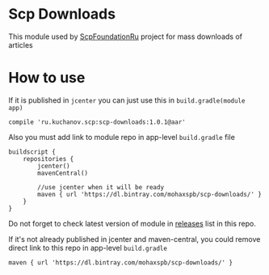 # Scp Downloads

This module used by [ScpFoundationRu](https://github.com/mohaxspb/ScpFoundationRu) project for mass downloads of articles

# How to use

If it is published in `jcenter` you can just use this in `build.gradle(module app)`

    compile 'ru.kuchanov.scp:scp-downloads:1.0.1@aar'
    
Also you must add link to module repo in app-level `build.gradle` file

    buildscript {
        repositories {
            jcenter()
            mavenCentral()

            //use jcenter when it will be ready
            maven { url 'https://dl.bintray.com/mohaxspb/scp-downloads/' }
        }
    }
    
Do not forget to check latest version of module in [releases](https://github.com/mohaxspb/scpDownloads/releases) list in this repo.

If it's not already published in jcenter and maven-central, you could remove direct link to this repo in app-level `build.gradle`

    maven { url 'https://dl.bintray.com/mohaxspb/scp-downloads/' }